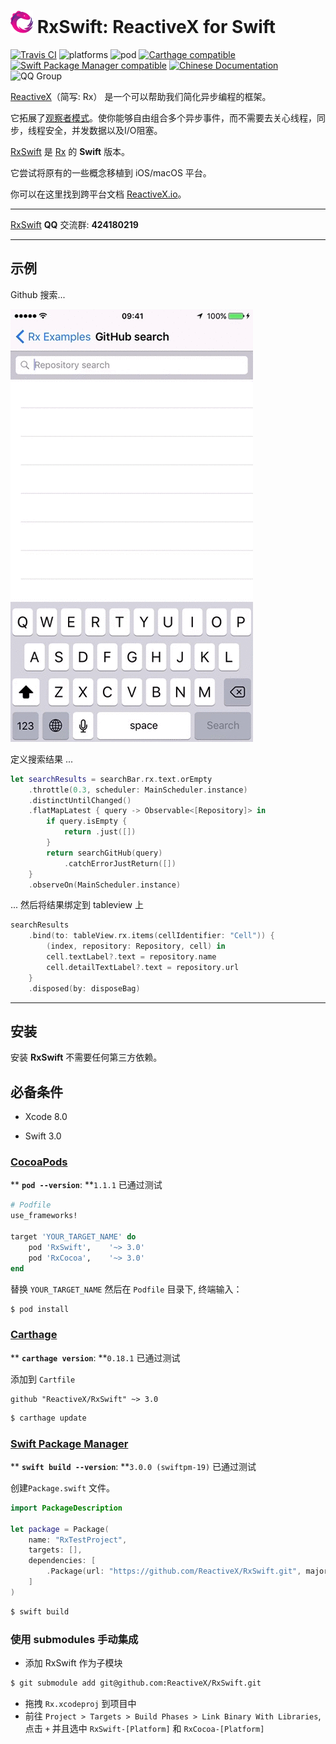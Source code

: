 <img src="assets/Rx_Logo_M.png" alt="Miss Electric Eel 2016" width="36" height="36"> RxSwift: ReactiveX for Swift
======================================

[![Travis CI](https://travis-ci.org/ReactiveX/RxSwift.svg?branch=master)](https://travis-ci.org/ReactiveX/RxSwift) ![platforms](https://img.shields.io/badge/platforms-iOS%20%7C%20macOS%20%7C%20tvOS%20%7C%20watchOS%20%7C%20Linux-333333.svg) ![pod](https://img.shields.io/cocoapods/v/RxSwift.svg) [![Carthage compatible](https://img.shields.io/badge/Carthage-compatible-4BC51D.svg?style=flat)](https://github.com/Carthage/Carthage) [![Swift Package Manager compatible](https://img.shields.io/badge/Swift%20Package%20Manager-compatible-brightgreen.svg)](https://github.com/apple/swift-package-manager) [![Chinese Documentation](https://img.shields.io/badge/中文文档-支持-4BC51D.svg)](https://beeth0ven.github.io/RxSwift-Chinese-Documentation/) ![QQ Group](https://img.shields.io/badge/QQ%20交流群-424180219-blue.svg)

[ReactiveX](http://reactivex.io/)（简写: Rx） 是一个可以帮助我们简化异步编程的框架。

它拓展了[观察者模式](https://zh.wikipedia.org/wiki/观察者模式)。使你能够自由组合多个异步事件，而不需要去关心线程，同步，线程安全，并发数据以及I/O阻塞。

[RxSwift](https://github.com/ReactiveX/RxSwift) 是 [Rx](https://github.com/Reactive-Extensions/Rx.NET) 的 **Swift** 版本。

它尝试将原有的一些概念移植到 iOS/macOS 平台。

你可以在这里找到跨平台文档 [ReactiveX.io](http://reactivex.io/)。

------

[RxSwift](https://github.com/ReactiveX/RxSwift) **QQ** 交流群: **424180219**

------

## 示例

Github 搜索...

![](assets/GithubSearch.gif)

定义搜索结果 ...
```swift
let searchResults = searchBar.rx.text.orEmpty
    .throttle(0.3, scheduler: MainScheduler.instance)
    .distinctUntilChanged()
    .flatMapLatest { query -> Observable<[Repository]> in
        if query.isEmpty {
            return .just([])
        }
        return searchGitHub(query)
            .catchErrorJustReturn([])
    }
    .observeOn(MainScheduler.instance)
```

... 然后将结果绑定到 tableview 上

```swift
searchResults
    .bind(to: tableView.rx.items(cellIdentifier: "Cell")) {
        (index, repository: Repository, cell) in
        cell.textLabel?.text = repository.name
        cell.detailTextLabel?.text = repository.url
    }
    .disposed(by: disposeBag)
```

------

## 安装

安装 **RxSwift** 不需要任何第三方依赖。

## 必备条件

* Xcode 8.0

* Swift 3.0

### [CocoaPods](https://guides.cocoapods.org/using/using-cocoapods.html)

** **`pod --version`**: **`1.1.1` 已通过测试

```ruby
# Podfile
use_frameworks!

target 'YOUR_TARGET_NAME' do
    pod 'RxSwift',    '~> 3.0'
    pod 'RxCocoa',    '~> 3.0'
end
```

替换 `YOUR_TARGET_NAME` 然后在 `Podfile` 目录下, 终端输入：

```bash
$ pod install
```

### [Carthage](https://github.com/Carthage/Carthage)

** **`carthage version`**: **`0.18.1` 已通过测试

添加到 `Cartfile`

```
github "ReactiveX/RxSwift" ~> 3.0
```

```bash
$ carthage update
```

### [Swift Package Manager](https://github.com/apple/swift-package-manager)

**  **`swift build --version`**: **`3.0.0 (swiftpm-19)` 已通过测试

创建`Package.swift` 文件。

```swift
import PackageDescription

let package = Package(
    name: "RxTestProject",
    targets: [],
    dependencies: [
        .Package(url: "https://github.com/ReactiveX/RxSwift.git", majorVersion: 3)
    ]
)
```

```bash
$ swift build
```

### 使用 submodules 手动集成

* 添加 RxSwift 作为子模块

```bash
$ git submodule add git@github.com:ReactiveX/RxSwift.git
```

* 拖拽 `Rx.xcodeproj` 到项目中
* 前往 `Project > Targets > Build Phases > Link Binary With Libraries`, 点击 `+` 并且选中 `RxSwift-[Platform]` 和 `RxCocoa-[Platform]`

